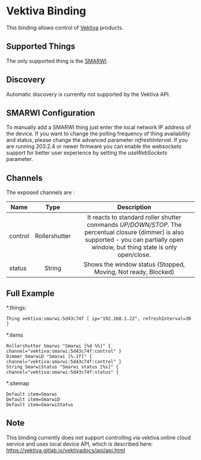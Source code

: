 # Vektiva Binding

This binding allows control of [Vektiva](https://vektiva.com) products.

## Supported Things

The only supported thing is the [SMARWI](https://vektiva.com/en/about-smarwi/how-it-works).

## Discovery

Automatic discovery is currently not supported by the Vektiva API.

## SMARWI Configuration

To manually add a SMARWI thing just enter the local network IP address of the device. 
If you want to change the polling frequency of thing availability and status, please change the advanced parameter _refreshInterval_. 
If you are running 203.2.4 or newer firmware you can enable the websockets support for better user experience by setting the _useWebSockets_ parameter.

## Channels

The exposed channels are :

| Name    | Type           | Description |
| ------- |:--------------:|:-----------:|
| control | Rollershutter  | It reacts to standard roller shutter commands _UP/DOWN/STOP_. The percentual closure (dimmer) is also supported - you can partially open window, but thing state is only open/close. |
| status  | String         | Shows the window status (Stopped, Moving, Not ready, Blocked) |

## Full Example

*.things:

```
Thing vektiva:smarwi:5d43c74f [ ip="192.168.1.22", refreshInterval=30 ]
```

*.items

```
Rollershutter Smarwi "Smarwi [%d %%]" { channel="vektiva:smarwi:5d43c74f:control" }
Dimmer SmarwiD "Smarwi [%.1f]" { channel="vektiva:smarwi:5d43c74f:control" }
String SmarwiStatus "Smarwi status [%s]" { channel="vektiva:smarwi:5d43c74f:status" }
```

*.sitemap

```
Default item=Smarwi
Default item=SmarwiD
Default item=SmarwiStatus
```

## Note

This binding currently does not support controlling via vektiva.online cloud service and uses local device API, which is described here: https://vektiva.gitlab.io/vektivadocs/api/api.html
